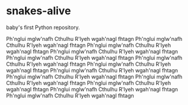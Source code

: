 # snakes-alive
baby's first Python repository. 

Ph'nglui mglw'nafh Cthulhu R'lyeh wgah'nagl fhtagn 
Ph'nglui mglw'nafh Cthulhu R'lyeh wgah'nagl fhtagn
Ph'nglui mglw'nafh Cthulhu R'lyeh wgah'nagl fhtagn 
Ph'nglui mglw'nafh Cthulhu R'lyeh wgah'nagl fhtagn 
Ph'nglui mglw'nafh Cthulhu R'lyeh wgah'nagl fhtagn 
Ph'nglui mglw'nafh Cthulhu R'lyeh wgah'nagl fhtagn 
Ph'nglui mglw'nafh Cthulhu R'lyeh wgah'nagl fhtagn 
Ph'nglui mglw'nafh Cthulhu R'lyeh wgah'nagl fhtagn 
Ph'nglui mglw'nafh Cthulhu R'lyeh wgah'nagl fhtagn 
Ph'nglui mglw'nafh Cthulhu R'lyeh wgah'nagl fhtagn
Ph'nglui mglw'nafh Cthulhu R'lyeh wgah'nagl fhtagn 
Ph'nglui mglw'nafh Cthulhu R'lyeh wgah'nagl fhtagn 
Ph'nglui mglw'nafh Cthulhu R'lyeh wgah'nagl fhtagn 

